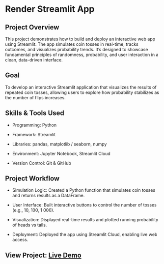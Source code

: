 # Render Streamlit App

## Project Overview

This project demonstrates how to build and deploy an interactive web app using Streamlit. The app simulates coin tosses in real-time, tracks outcomes, and visualizes probability trends. It’s designed to showcase fundamental principles of randomness, probability, and user interaction in a clean, data-driven interface.

## Goal

To develop an interactive Streamlit application that visualizes the results of repeated coin tosses, allowing users to explore how probability stabilizes as the number of flips increases.

## Skills & Tools Used

- Programming: Python

- Framework: Streamlit

- Libraries: pandas, matplotlib / seaborn, numpy

- Environment: Jupyter Notebook, Streamlit Cloud

- Version Control: Git & GitHub

## Project Workflow

- Simulation Logic:
Created a Python function that simulates coin tosses and returns results as a DataFrame.

- User Interface:
Built interactive buttons to control the number of tosses (e.g., 10, 100, 1 000).

- Visualization:
Displayed real-time results and plotted running probability of heads vs tails.

- Deployment:
Deployed the app using Streamlit Cloud, enabling live web access.

## View Project: [Live Demo](https://github.com/HyrumDev94/coin-toss-app/blob/main/app.py)
